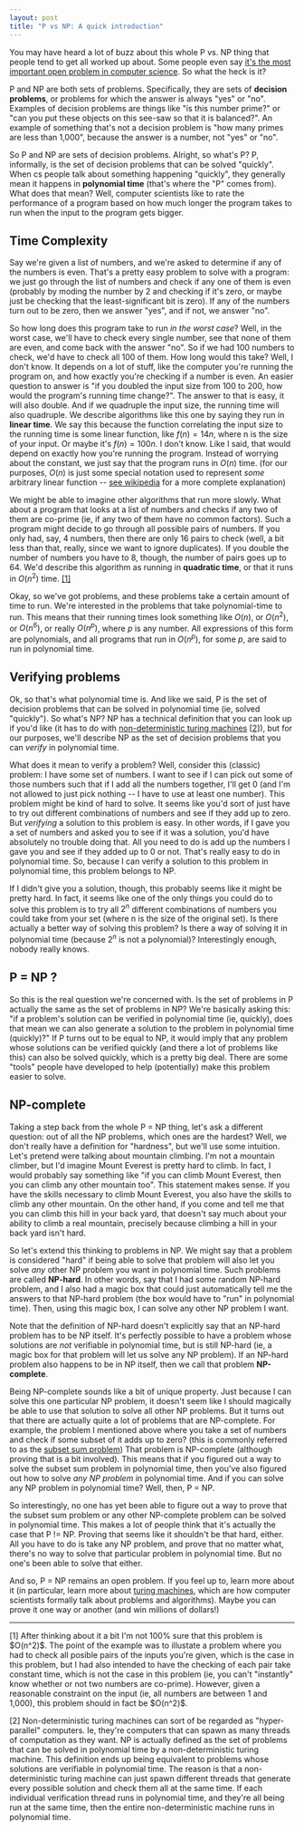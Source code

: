 ```yaml
---
layout: post
title: "P vs NP: A quick introduction"
---
```


You may have heard a lot of buzz about this whole P vs. NP thing that people tend to get all worked up about. Some people even say [it's the most important open problem in computer science](http://people.cs.uchicago.edu/~fortnow/papers/pnp-cacm.pdf). So what the heck is it?

P and NP are both sets of problems. Specifically, they are sets of **decision problems**, or problems for which the answer is always "yes" or "no". Examples of decision problems are things like "is this number prime?" or "can you put these objects on this see-saw so that it is balanced?". An example of something that's not a decision problem is "how many primes are less than 1,000", because the answer is a number, not "yes" or "no".

So P and NP are sets of decision problems. Alright, so what's P? P, informally, is the set of decision problems that can be solved "quickly". When cs people talk about something happening "quickly", they generally mean it happens in **polynomial time** (that's where the "P" comes from). What does that mean? Well, computer scientists like to rate the performance of a program based on how much longer the program takes to run when the input to the program gets bigger.

## Time Complexity

Say we're given a list of numbers, and we're asked to determine if any of the numbers is even. That's a pretty easy problem to solve with a program: we just go through the list of numbers and check if any one of them is even (probably by moding the number by 2 and checking if it's zero, or maybe just be checking that the least-significant bit is zero). If any of the numbers turn out to be zero, then we answer "yes", and if not, we answer "no".

So how long does this program take to run _in the worst case_? Well, in the worst case, we'll have to check every single number, see that none of them are even, and come back with the answer "no". So if we had 100 numbers to check, we'd have to check all 100 of them. How long would this take? Well, I don't know. It depends on a lot of stuff, like the computer you're running the program on, and how exactly you're checking if a number is even. An easier question to answer is "if you doubled the input size from 100 to 200, how would the program's running time change?". The answer to that is easy, it will also double. And if we quadruple the input size, the running time will also quadruple. We describe algorithms like this one by saying they run in **linear time**. We say this because the function correlating the input size to the running time is some linear function, like $f(n) = 14n$, where n is the size of your input. Or maybe it's $f(n) = 100n$. I don't know. Like I said, that would depend on exactly how you're running the program. Instead of worrying about the constant, we just say that the program runs in $O(n)$ time. (for our purposes, $O(n)$ is just some special notation used to represent _some_ arbitrary linear function -- [see wikipedia](http://en.wikipedia.org/wiki/Big_O_notation) for a more complete explanation)

We might be able to imagine other algorithms that run more slowly. What about a program that looks at a list of numbers and checks if any two of them are co-prime (ie, if any two of them have no common factors). Such a program might decide to go through all possible pairs of numbers. If you only had, say, 4 numbers, then there are only 16 pairs to check (well, a bit less than that, really, since we want to ignore duplicates). If you double the number of numbers you have to 8, though, the number of pairs goes up to 64. We'd describe this algorithm as running in **quadratic time**, or that it runs in $O(n^2)$ time. <a href="#ft1">[1]</a>

Okay, so we've got problems, and these problems take a certain amount of time to run. We're interested in the problems that take polynomial-time to run. This means that their running times look something like $O(n)$, or $O(n^2)$, or $O(n^6)$, or really $O(n^p)$, where $p$ is any number. All expressions of this form are polynomials, and all programs that run in $O(n^p)$, for some $p$, are said to run in polynomial time.

## Verifying problems

Ok, so that's what polynomial time is. And like we said, P is the set of decision problems that can be solved in polynomial time (ie, solved "quickly"). So what's NP? NP has a technical definition that you can look up if you'd like (it has to do with [non-deterministic turing machines](http://en.wikipedia.org/wiki/Non-deterministic_Turing_machine) <a href="#ft2">[2]</a>), but for our purposes, we'll describe NP as the set of decision problems that you can _verify_ in polynomial time.

What does it mean to verify a problem? Well, consider this (classic) problem: I have some set of numbers. I want to see if I can pick out some of those numbers such that if I add all the numbers together, I'll get 0 (and I'm not allowed to just pick nothing -- I have to use at least one number). This problem might be kind of hard to solve. It seems like you'd sort of just have to try out different combinations of numbers and see if they add up to zero. But _verifying_ a solution to this problem is easy. In other words, if I gave you a set of numbers and asked you to see if it was a solution, you'd have absolutely no trouble doing that. All you need to do is add up the numbers I gave you and see if they added up to 0 or not. That's really easy to do in polynomial time. So, because I can verify a solution to this problem in polynomial time, this problem belongs to NP.

If I didn't give you a solution, though, this probably seems like it might be pretty hard. In fact, it seems like one of the only things you could do to solve this problem is to try all $2^n$ different combinations of numbers you could take from your set (where n is the size of the original set). Is there actually a better way of solving this problem? Is there a way of solving it in polynomial time (because $2^n$ is not a polynomial)? Interestingly enough, nobody really knows.

## P = NP ?

So this is the real question we're concerned with. Is the set of problems in P actually the same as the set of problems in NP? We're basically asking this: "if a problem's solution can be verified in polynomial time (ie, quickly), does that mean we can also generate a solution to the problem in polynomial time (quickly)?" If P turns out to be equal to NP, it would imply that any problem whose solutions can be verified quickly (and there a lot of problems like this) can also be solved quickly, which is a pretty big deal. There are some "tools" people have developed to help (potentially) make this problem easier to solve.

## NP-complete

Taking a step back from the whole P = NP thing, let's ask a different question: out of all the NP problems, which ones are the hardest? Well, we don't really have a definition for "hardness", but we'll use some intuition. Let's pretend were talking about mountain climbing. I'm not a mountain climber, but I'd imagine Mount Everest is pretty hard to climb. In fact, I would probably say something like "if you can climb Mount Everest, then you can climb any other mountain too". This statement makes sense. If you have the skills necessary to climb Mount Everest, you also have the skills to climb any other mountain. On the other hand, if you come and tell me that you can climb this hill in your back yard, that doesn't say much about your ability to climb a real mountain, precisely because climbing a hill in your back yard isn't hard.

So let's extend this thinking to problems in NP. We might say that a problem is considered "hard" if being able to solve that problem will also let you solve _any_ other NP problem you want in polynomial time. Such problems are called **NP-hard**. In other words, say that I had some random NP-hard problem, and I also had a magic box that could just automatically tell me the answers to that NP-hard problem (the box would have to "run" in polynomial time). Then, using this magic box, I can solve any other NP problem I want.

Note that the definition of NP-hard doesn't explicitly say that an NP-hard problem has to be NP itself. It's perfectly possible to have a problem whose solutions are _not_ verifiable in polynomial time, but is still NP-hard (ie, a magic box for that problem will let us solve any NP problem). If an NP-hard problem also happens to be in NP itself, then we call that problem **NP-complete**.

Being NP-complete sounds like a bit of unique property. Just because I can solve this one particular NP problem, it doesn't seem like I should magically be able to use that solution to solve all other NP problems. But it turns out that there are actually quite a lot of problems that are NP-complete. For example, the problem I mentioned above where you take a set of numbers and check if some subset of it adds up to zero? (this is commonly referred to as the [subset sum problem](http://en.wikipedia.org/wiki/Subset_sum_problem)) That problem is NP-complete (although proving that is a bit involved). This means that if you figured out a way to solve the subset sum problem in polynomial time, then you've also figured out how to solve _any NP problem_ in polynomial time. And if you can solve any NP problem in polynomial time? Well, then, P = NP.

So interestingly, no one has yet been able to figure out a way to prove that the subset sum problem or any other NP-complete problem can be solved in polynomial time. This makes a lot of people think that it's actually the case that P != NP. Proving that seems like it shouldn't be that hard, either. All you have to do is take any NP problem, and prove that no matter what, there's no way to solve that particular problem in polynomial time. But no one's been able to solve that either.

And so, P = NP remains an open problem. If you feel up to, learn more about it (in particular, learn more about [turing machines](http://en.wikipedia.org/wiki/Turing_machine), which are how computer scientists formally talk about problems and algorithms). Maybe you can prove it one way or another (and win millions of dollars!)

---

<p id="ft1">[1] After thinking about it a bit I'm not 100% sure that this problem is $O(n^2)$. The point of the example was to illustate a problem where you had to check all posible pairs of the inputs you're given, which is the case in this problem, but I had also intended to have the checking of each pair take constant time, which is not the case in this problem (ie, you can't "instantly" know whether or not two numbers are co-prime). However, given a reasonable constraint on the input (ie, all numbers are between 1 and 1,000), this problem should in fact be $O(n^2)$.</p>

<p id="ft2">[2] Non-deterministic turing machines can sort of be regarded as "hyper-parallel" computers. Ie, they're computers that can spawn as many threads of computation as they want. NP is actually defined as the set of problems that can be solved in polynomial time by a non-deterministic turing machine. This definition ends up being equivalent to problems whose solutions are verifiable in polynomial time. The reason is that a non-deterministic turing machine can just spawn different threads that generate every possible solution and check them all at the same time. If each individual verification thread runs in polynomial time, and they're all being run at the same time, then the entire non-deterministic machine runs in polynomial time.</p>
